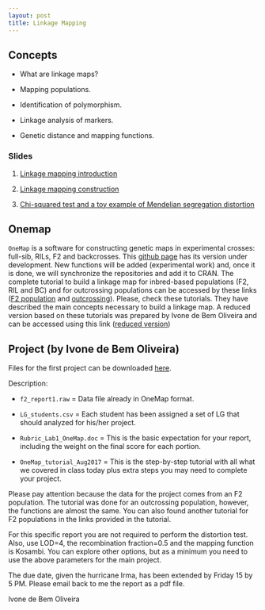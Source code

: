 ```yaml
---
layout: post
title: Linkage Mapping
---
```


## Concepts

- What are linkage maps?

- Mapping populations.

- Identification of polymorphism.

- Linkage analysis of markers.

- Genetic distance and mapping functions.

### Slides

1. [Linkage mapping introduction](https://github.com/lfelipe-ferrao/lfelipe-ferrao.github.io/blob/master/classes/linkage_mapping_1.pdf)

2. [Linkage mapping construction](https://github.com/lfelipe-ferrao/lfelipe-ferrao.github.io/blob/master/classes/linkage_mapping_3.pdf)

3. [Chi-squared test and a toy example of Mendelian segregation distortion ](https://github.com/lfelipe-ferrao/lfelipe-ferrao.github.io/blob/master/classes/linkage_mapping_2.pdf)

## Onemap

``OneMap`` is a software for constructing genetic maps in experimental crosses: full-sib, RILs, F2 and backcrosses. This [github page](https://github.com/augusto-garcia/onemap) has its version under development. New functions will be added (experimental work) and, once it is done, we will synchronize the repositories and add it to CRAN. The complete tutorial to build a linkage map for inbred-based populations (F2, RIL and BC) and for outcrossing populations can be accessed by these links ([F2 population](http://augustogarcia.me/onemap/vignettes_highres/Inbred_Based_Populations.html#combining-onemap-objects) and [outcrossing](http://augustogarcia.me/onemap/vignettes_highres/Outcrossing_Populations.html)). Please, check these tutorials. They have described the main concepts necessary to build a linkage map. A reduced version based on these tutorials was prepared by Ivone de Bem Oliveira and can be accessed using this link ([reduced version](https://github.com/lfelipe-ferrao/lfelipe-ferrao.github.io/blob/master/classes/linkage_mapping_4.pdf))

## Project (by Ivone de Bem Oliveira)

Files for the first project can be downloaded [here](https://github.com/lfelipe-ferrao/lfelipe-ferrao.github.io/blob/master/classes/linkage_mapping_exer.zip).

Description:

- ``f2_report1.raw`` = Data file already in OneMap format.

- ``LG_students.csv`` = Each student has been assigned a set of LG that should analyzed for his/her project.

- ``Rubric_Lab1_OneMap.doc`` = This is the basic expectation for your report, including the weight on the final score for each portion.

- ``OneMap_tutorial_Aug2017`` = This is the step-by-step tutorial with all what we covered in class today plus extra steps you may need to complete your project.

Please pay attention because the data for the project comes from an F2 population. The tutorial was done for an outcrossing population, however, the functions are almost the same. You can also found another tutorial for F2 populations in the links provided in the tutorial.

For this specific report you are not required to perform the distortion test. Also, use LOD=4, the recombination fraction=0.5 and the mapping function is Kosambi. You can explore other options, but as a minimum you need to use the above parameters for the main project.

The due date, given the hurricane Irma, has been extended by Friday 15 by 5 PM. Please email back to me the report as a pdf file.

Ivone de Bem Oliveira
